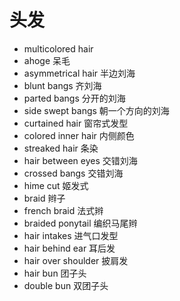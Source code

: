 # 头发

- multicolored hair
- ahoge 呆毛
- asymmetrical hair 半边刘海
- blunt bangs 齐刘海
- parted bangs 分开的刘海
- side swept bangs 朝一个方向的刘海
- curtained hair 窗帘式发型
- colored inner hair 内侧颜色
- streaked hair 条染
- hair between eyes 交错刘海
- crossed bangs 交错刘海
- hime cut 姬发式
- braid 辫子
- french braid 法式辫
- braided ponytail 编织马尾辫
- hair intakes 进气口发型
- hair behind ear 耳后发
- hair over shoulder 披肩发
- hair bun 团子头
- double bun 双团子头
